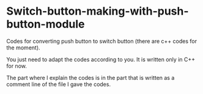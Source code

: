 # Switch-button-making-with-push-button-module
Codes for converting push button to switch button (there are c++ codes for the moment).

You just need to adapt the codes according to you.
It is written only in C++ for now.

The part where I explain the codes is in the part that is written as a comment line of the file I gave the codes.

